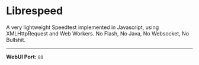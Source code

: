 # Librespeed

A very lightweight Speedtest implemented in Javascript, using XMLHttpRequest and Web Workers. No Flash, No Java, No Websocket, No Bullshit.

---

**WebUI Port:** `80`